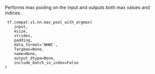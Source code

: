 Performs max pooling on the input and outputs both max values and indices.

```
 tf.compat.v1.nn.max_pool_with_argmax(
    input,
    ksize,
    strides,
    padding,
    data_format='NHWC',
    Targmax=None,
    name=None,
    output_dtype=None,
    include_batch_in_index=False
)
```
